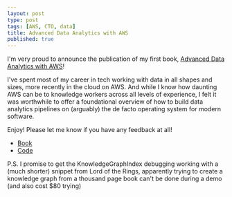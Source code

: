 ```yaml
---
layout: post
type: post
tags: [AWS, CTO, data]
title: Advanced Data Analytics with AWS
published: true
---
```


I'm very proud to announce the publication of my first book, [Advanced Data Analytics with AWS](https://www.amazon.com/Advanced-Data-Analytics-AWS-Engineering/dp/8197081891)!

I've spent most of my career in tech working with data in all shapes and sizes, more recently in the cloud on AWS. And while I know how daunting AWS can be to knowledge workers across all levels of experience, I felt it was worthwhile to offer a foundational overview of how to build data analytics pipelines on (arguably) the de facto operating system for modern software.

Enjoy! Please let me know if you have any feedback at all!

- [Book](https://www.amazon.com/Advanced-Data-Analytics-AWS-Engineering/dp/8197081891)
- [Code](https://github.com/ava-orange-education/Advanced-Data-Analytics-with-AWS)

P.S. I promise to get the KnowledgeGraphIndex debugging working with a (much shorter) snippet from Lord of the Rings, apparently trying to create a knowledge graph from a thousand page book can't be done during a demo (and also cost $80 trying)
